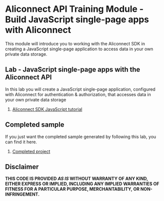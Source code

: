 # Aliconnect API Training Module - Build JavaScript single-page apps with Aliconnect

This module will introduce you to working with the Aliconnect SDK in creating a JavaScript single-page application to access data in your own private data storage.

## Lab - JavaScript single-page apps with the Aliconnect API

In this lab you will create a JavaScript single-page application, configured with Aliconnect for authentication & authorization, that accesses data in your own private data storage

1. [Aliconnect SDK JavaScript tutorial](tutorial/Step-1-Build-JavaScript-Single-Page-Apps-with-Aliconnect-API)

## Completed sample

If you just want the completed sample generated by following this lab, you can find it here.

1. [Completed project](https://aliconnect.github.io/aliconnect.training/get-started/spa/demo/)

## Disclaimer

**THIS CODE IS PROVIDED *AS IS* WITHOUT WARRANTY OF ANY KIND, EITHER EXPRESS OR IMPLIED, INCLUDING ANY IMPLIED WARRANTIES OF FITNESS FOR A PARTICULAR PURPOSE, MERCHANTABILITY, OR NON-INFRINGEMENT.**
